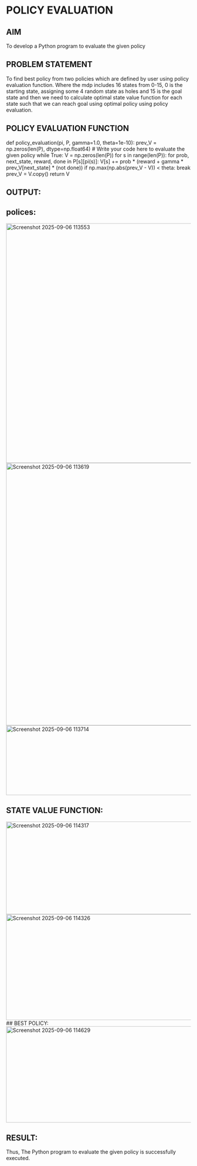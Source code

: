 # POLICY EVALUATION

## AIM

To develop a Python program to evaluate the given policy

## PROBLEM STATEMENT
To find best policy from two policies which are defined by user using policy evaluation function. Where the mdp includes 16 states from 0-15, 0 is the starting state, assigning some 4 random state as holes and 15 is the goal state and then we need to calculate optimal state value function for each state such that we can reach goal using optimal policy using policy evaluation.

## POLICY EVALUATION FUNCTION
def policy_evaluation(pi, P, gamma=1.0, theta=1e-10):
    prev_V = np.zeros(len(P), dtype=np.float64)
    # Write your code here to evaluate the given policy
    while True:
      V = np.zeros(len(P))
      for s in range(len(P)):
        for prob, next_state, reward, done in P[s][pi(s)]:
          V[s] += prob * (reward + gamma *  prev_V[next_state] * (not done))
      if np.max(np.abs(prev_V - V)) < theta:
        break
      prev_V = V.copy()
    return V

## OUTPUT:
## polices:
<img width="1193" height="652" alt="Screenshot 2025-09-06 113553" src="https://github.com/user-attachments/assets/88fa6619-d3ad-41de-b33b-4db64ce6744c" />
<img width="1185" height="714" alt="Screenshot 2025-09-06 113619" src="https://github.com/user-attachments/assets/234866fd-709a-46fa-b985-ea4942bb6a81" />
<img width="1193" height="190" alt="Screenshot 2025-09-06 113714" src="https://github.com/user-attachments/assets/90cc890b-ec14-46d8-9de4-12a5717cab73" />

## STATE VALUE FUNCTION:
<img width="1138" height="252" alt="Screenshot 2025-09-06 114317" src="https://github.com/user-attachments/assets/cf4a2bbc-f679-47a8-967c-859572706f16" />
<img width="1149" height="288" alt="Screenshot 2025-09-06 114326" src="https://github.com/user-attachments/assets/99887a25-f37d-4084-aae9-d56ce06841bd" />
## BEST POLICY:
<img width="1114" height="262" alt="Screenshot 2025-09-06 114629" src="https://github.com/user-attachments/assets/4bff66d7-ac9f-49b3-825e-e01fe966c24d" />

## RESULT:

Thus, The Python program to evaluate the given policy is successfully executed.
